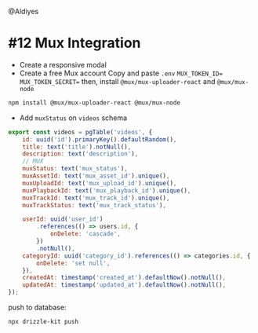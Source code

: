 @Aldiyes

# #12 Mux Integration

- Create a responsive modal
- Create a free Mux account
  Copy and paste `.env`
  `MUX_TOKEN_ID=`
  `MUX_TOKEN_SECRET=`
  then, install `@mux/mux-uploader-react` and `@mux/mux-node`

```bash
npm install @mux/mux-uploader-react @mux/mux-node
```

- Add `muxStatus` on `videos` schema

```js
export const videos = pgTable('videos', {
	id: uuid('id').primaryKey().defaultRandom(),
	title: text('title').notNull(),
	description: text('description'),
	// MUX
	muxStatus: text('mux_status'),
	muxAssetId: text('mux_asset_id').unique(),
	muxUploadId: text('mux_upload_id').unique(),
	muxPlaybackId: text('mux_playback_id').unique(),
	muxTrackId: text('mux_track_id').unique(),
	muxTrackStatus: text('mux_track_status'),

	userId: uuid('user_id')
		.references(() => users.id, {
			onDelete: 'cascade',
		})
		.notNull(),
	categoryId: uuid('category_id').references(() => categories.id, {
		onDelete: 'set null',
	}),
	createdAt: timestamp('created_at').defaultNow().notNull(),
	updatedAt: timestamp('updated_at').defaultNow().notNull(),
});
```

push to database:

```bash
npx drizzle-kit push
```
